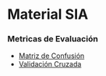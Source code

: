 # Material SIA

### Metricas de Evaluación
* [Matriz de Confusión](https://towardsdatascience.com/understanding-confusion-matrix-a9ad42dcfd62)
* [Validación Cruzada](https://towardsdatascience.com/cross-validation-a-beginners-guide-5b8ca04962cd)




